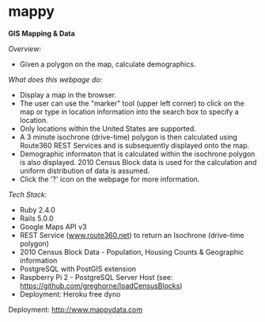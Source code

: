 # mappy
**GIS Mapping & Data**


*Overview:*

- Given a polygon on the map, calculate demographics.

*What does this webpage do:*

- Display a map in the browser.
- The user can use the "marker" tool (upper left corner) to click on the map or type in location information into the search box to specify a location.
- Only locations within the United States are supported.
- A 3 minute isochrone (drive-time) polygon is then calculated using Route360 REST Services and is subsequently displayed onto the map.  
- Demographic informaton that is calculated within the isochrone polygon is also displayed.  2010 Census Block data is used for the calculation and uniform distribution of data is assumed.
- Click the '?' icon on the webpage for more information.

*Tech Stack:*

- Ruby 2.4.0
- Rails 5.0.0
- Google Maps API v3
- REST Service (www.route360.net) to return an Isochrone (drive-time polygon)
- 2010 Census Block Data - Population, Housing Counts & Geographic information
- PostgreSQL with PostGIS extension
- Raspberry Pi 2 - PostgreSQL Server Host (see: <a href="https://github.com/greghorne/loadCensusBlocks" target="_blank">https://github.com/greghorne/loadCensusBlocks</a>)
- Deployment: Heroku free dyno

Deployment: http://www.mappydata.com

